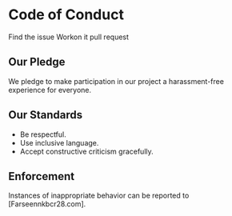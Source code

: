 
# Code of Conduct
Find the issue
Workon it
pull request

## Our Pledge
We pledge to make participation in our project a harassment-free experience for everyone.

## Our Standards
- Be respectful.
- Use inclusive language.
- Accept constructive criticism gracefully.

## Enforcement
Instances of inappropriate behavior can be reported to [Farseennkbcr28.com].

